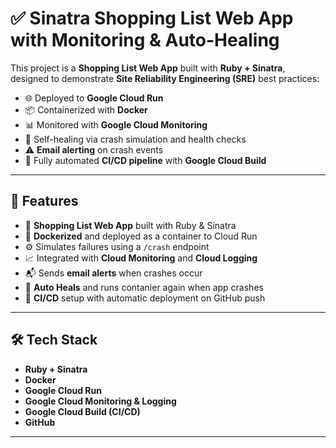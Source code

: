 # ✅ Sinatra Shopping List Web App with Monitoring & Auto-Healing

This project is a **Shopping List Web App** built with **Ruby + Sinatra**, designed to demonstrate **Site Reliability Engineering (SRE)** best practices:

- 🌐 Deployed to **Google Cloud Run**
- 📦 Containerized with **Docker**
- 📊 Monitored with **Google Cloud Monitoring**
- 🔁 Self-healing via crash simulation and health checks
- ⚠️ **Email alerting** on crash events
- 🔄 Fully automated **CI/CD pipeline** with **Google Cloud Build**

---

## 🚀 Features

- 📝 **Shopping List Web App** built with Ruby & Sinatra
- 🐳 **Dockerized** and deployed as a container to Cloud Run
- ⚙️ Simulates failures using a `/crash` endpoint
- 📈 Integrated with **Cloud Monitoring** and **Cloud Logging**
- 📬 Sends **email alerts** when crashes occur
- 🔁 **Auto Heals** and runs contanier again when app crashes
- 🔂 **CI/CD** setup with automatic deployment on GitHub push

---

## 🛠️ Tech Stack

- **Ruby + Sinatra**
- **Docker**
- **Google Cloud Run**
- **Google Cloud Monitoring & Logging**
- **Google Cloud Build (CI/CD)**
- **GitHub**

---
